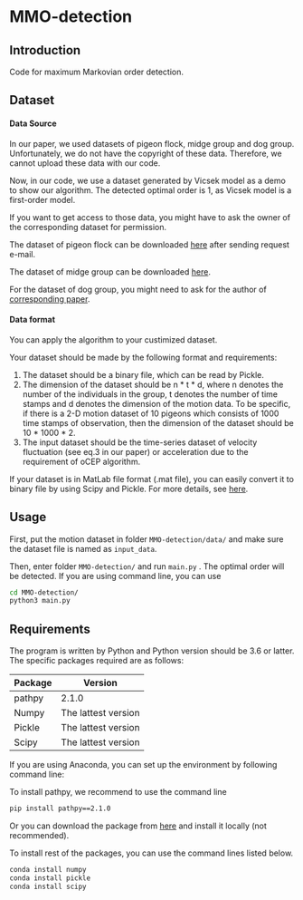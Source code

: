 # MMO-detection
## Introduction

Code for maximum Markovian order detection.

## Dataset

#### Data Source

In our paper, we used datasets of pigeon flock, midge group and dog group. Unfortunately, we do not have the copyright of these data. Therefore, we cannot upload these data with our code.

Now, in our code, we use a dataset generated by Vicsek model as a demo to show our algorithm. The detected optimal order is 1, as Vicsek model is a first-order model.

If you want to get access to those data, you might have to ask the owner of the corresponding dataset for permission.

The dataset of pigeon flock can be downloaded [here](http://hal.elte.hu/pigeonflocks/data.html) after sending request e-mail.

The dataset of midge group can be downloaded [here](https://figshare.com/articles/Trajectories_from_Laboratory_Insect_Swarms/7336193).

For the dataset of dog group, you might need to ask for the author of [corresponding paper](https://journals.plos.org/ploscompbiol/article?id=10.1371/journal.pcbi.1003446).

#### Data format

You can apply the algorithm to your custimized dataset.

Your dataset should be made by the following format and requirements:

1. The dataset should be a binary file, which can be read by Pickle.
2. The dimension of the dataset should be n * t * d, where n denotes the number of the individuals in the group, t denotes the number of time stamps and d denotes the dimension of the motion data. To be specific, if there is a 2-D motion dataset of 10 pigeons which consists of 1000 time stamps of observation, then the dimension of the dataset should be 10 * 1000 * 2.
3. The input dataset should be the time-series dataset of velocity fluctuation (see eq.3 in our paper) or acceleration due to the requirement of oCEP algorithm.

If your dataset is in MatLab file format (.mat file), you can easily convert it to binary file by using Scipy and Pickle. For more details, see [here](https://stackoverflow.com/questions/874461/read-mat-files-in-python).

## Usage

First, put the motion dataset in folder ``MMO-detection/data/`` and make sure the dataset file is named as ``input_data``.

Then, enter folder ``MMO-detection/`` and run ``main.py`` . The optimal order will be detected. If you are using command line, you can use

```bash
cd MMO-detection/
python3 main.py
```

## Requirements

The program is written by Python and Python version should be 3.6 or latter. The specific packages required are as follows:

| Package | Version             |
| ------- | ------------------- |
| pathpy  | 2.1.0               |
| Numpy   | The lattest version |
| Pickle  | The lattest version |
| Scipy   | The lattest version |

If you are using Anaconda, you can set up the environment by following command line:

To install pathpy, we recommend to use the command line

```bash
pip install pathpy==2.1.0
```

Or you can download the package from [here](https://pypi.org/simple/pathpy/) and install it locally (not recommended).

To install rest of the packages, you can use the command lines listed below.

```bash
conda install numpy
conda install pickle
conda install scipy
```

